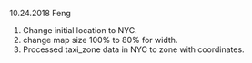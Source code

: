 10.24.2018 Feng
1. Change initial location to NYC.
2. change map size 100% to 80% for width.
3. Processed taxi_zone data in NYC to zone with coordinates.
